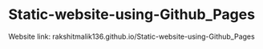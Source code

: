 # Static-website-using-Github_Pages

Website link: rakshitmalik136.github.io/Static-website-using-Github_Pages
